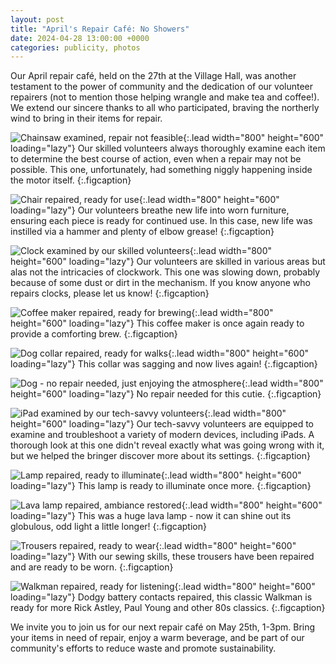 ```yaml
---
layout: post
title: "April's Repair Café: No Showers"
date: 2024-04-28 13:00:00 +0000
categories: publicity, photos
---
```


Our April repair café, held on the 27th at the Village Hall, was another testament to the power of community and the dedication of our volunteer repairers (not to mention those helping wrangle and make tea and coffee!). We extend our sincere thanks to all who participated, braving the northerly wind to bring in their items for repair.

![Chainsaw examined, repair not feasible](/assets/aprilShowers/chainsaw_notRepaired.jpeg){:.lead width="800" height="600" loading="lazy"}
Our skilled volunteers always thoroughly examine each item to determine the best course of action, even when a repair may not be possible. This one, unfortunately, had something niggly happening inside the motor itself.
{:.figcaption}

![Chair repaired, ready for use](/assets/aprilShowers/chair_repaired.jpeg){:.lead width="800" height="600" loading="lazy"}
Our volunteers breathe new life into worn furniture, ensuring each piece is ready for continued use. In this case, new life was instilled via a hammer and plenty of elbow grease!
{:.figcaption}

![Clock examined by our skilled volunteers](/assets/aprilShowers/clock_investigated.jpeg){:.lead width="800" height="600" loading="lazy"}
Our volunteers are skilled in various areas but alas not the intricacies of clockwork. This one was slowing down, probably because of some dust or dirt in the mechanism. If you know anyone who repairs clocks, please let us know!
{:.figcaption}

![Coffee maker repaired, ready for brewing](/assets/aprilShowers/coffeeMaker_repaired.jpeg){:.lead width="800" height="600" loading="lazy"}
This coffee maker is once again ready to provide a comforting brew.
{:.figcaption}

![Dog collar repaired, ready for walks](/assets/aprilShowers/collar_repaired.jpeg){:.lead width="800" height="600" loading="lazy"}
This collar was sagging and now lives again!
{:.figcaption}

![Dog - no repair needed, just enjoying the atmosphere](/assets/aprilShowers/dog_noRepairNeeded.jpeg){:.lead width="800" height="600" loading="lazy"}
No repair needed for this cutie.
{:.figcaption}

![iPad examined by our tech-savvy volunteers](/assets/aprilShowers/ipad_investigated.jpeg){:.lead width="800" height="600" loading="lazy"}
Our tech-savvy volunteers are equipped to examine and troubleshoot a variety of modern devices, including iPads. A thorough look at this one didn't reveal exactly what was going wrong with it, but we helped the bringer discover more about its settings.
{:.figcaption}

![Lamp repaired, ready to illuminate](/assets/aprilShowers/lamp_repaired.jpeg){:.lead width="800" height="600" loading="lazy"}
This lamp is ready to illuminate once more.
{:.figcaption}

![Lava lamp repaired, ambiance restored](/assets/aprilShowers/lavaLamp_repaired.jpeg){:.lead width="800" height="600" loading="lazy"}
This was a huge lava lamp - now it can shine out its globulous, odd light a little longer!
{:.figcaption}

![Trousers repaired, ready to wear](/assets/aprilShowers/trousers_repaired.jpeg){:.lead width="800" height="600" loading="lazy"} 
With our sewing skills, these trousers have been repaired and are ready to be worn.
{:.figcaption}

![Walkman repaired, ready for listening](/assets/aprilShowers/walkman_repaired.jpeg){:.lead width="800" height="600" loading="lazy"}
Dodgy battery contacts repaired, this classic Walkman is ready for more Rick Astley, Paul Young and other 80s classics.
{:.figcaption}

We invite you to join us for our next repair café on May 25th, 1-3pm. Bring your items in need of repair, enjoy a warm beverage, and be part of our community's efforts to reduce waste and promote sustainability.